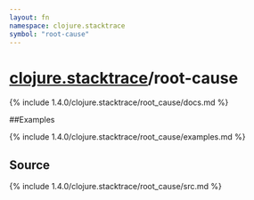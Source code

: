 ```yaml
---
layout: fn
namespace: clojure.stacktrace
symbol: "root-cause"
---
```


# [clojure.stacktrace](../)/root-cause

{% include 1.4.0/clojure.stacktrace/root_cause/docs.md %}

##Examples

{% include 1.4.0/clojure.stacktrace/root_cause/examples.md %}
## Source
{% include 1.4.0/clojure.stacktrace/root_cause/src.md %}

